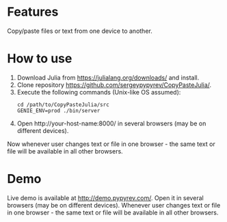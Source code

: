 # Features

Copy/paste files or text from one device to another.

# How to use

1. Download Julia from https://julialang.org/downloads/ and install.
1. Clone repository https://github.com/sergeypypyrev/CopyPasteJulia/.
1. Execute the following commands (Unix-like OS assumed):
    ```
    cd /path/to/CopyPasteJulia/src
    GENIE_ENV=prod ./bin/server
    ```
1. Open http://your-host-name:8000/ in several browsers (may be on different devices).

Now whenever user changes text or file in one browser - the same text or file will be available in all other browsers.

# Demo

Live demo is available at http://demo.pypyrev.com/. Open it in several browsers (may be on different devices). Whenever user changes text or file in one browser - the same text or file will be available in all other browsers.

